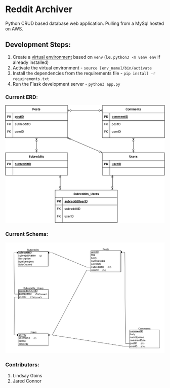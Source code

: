 # Reddit Archiver
Python CRUD based database web application. Pulling from a MySql hosted on AWS. 

## Development Steps: 
1) Create a [virtual environment](https://realpython.com/python-virtual-environments-a-primer/#what-is-a-virtual-environment) based on  `venv` (i.e. `python3 -m venv env` if already installed)
2) Activate the virtual environment - `source [env_name]/bin/activate`
3) Install the dependencies from the requirements file - `pip install -r requirements.txt`
4) Run the Flask development server - `python3 app.py` 

### Current ERD:
![](https://github.com/jaredtconnor/Reddit-Archiver/blob/d7586915b3c699abdcae7f1ff4a185dc5ad8bf49/ERD.png)

### Current Schema: 
![](https://github.com/jaredtconnor/Reddit-Archiver/blob/73c04aa7e8f38e2b113479d75cbcd68c6615e49b/Schema.png)

### Contributors: 
1) Lindsay Goins
2) Jared Connor
